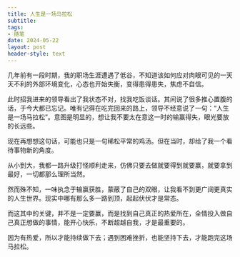 ```yaml
---
title: 人生是一场马拉松
subtitle: 
tags: 
- 随笔
date: 2024-05-22
layout: post
header-style: text
---
```


几年前有一段时期，我的职场生涯遭遇了低谷，不知道该如何应对肉眼可见的一天天不利的外部环境变化，心态也开始失衡，变得患得患失，焦虑不自信。

此时招我进来的领导看出了我状态不对，找我吃饭谈话。其间说了很多推心置腹的话，于今大都已忘记。唯有记得在吃完回来的路上，领导不经意说了一句：“人生是一场马拉松”。意图是明显的，想让我不要太在意这一时的输赢得失，眼光要放的长远些。

现在再想想这句话，可能也只是一句稀松平常的鸡汤。但在当时，却给了我一个看待事物新的角度。

从小到大，我都一路升级打怪顺利走来，仿佛只要去做就要得到就要赢，就要拿到最好，一切都那么理所当然。

然而殊不知，一味执念于输赢获胜，蒙蔽了自己的双眼，让我看不到更广阔更真实的人生世界。现实中哪有那么多一路到顶，起起伏伏才是常态。

而这其中的关键，并不是一定要赢，而是找到自己真正的热爱所在，全情投入做自己真正想做的事情，能开心快乐，不断超越自我，才是最重要的。

因为有热爱，所以才能持续做下去；遇到困难挫折，也能坚持下去，才能跑完这场马拉松。